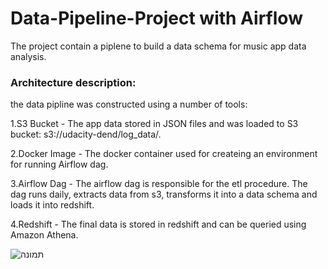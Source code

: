 # Data-Pipeline-Project with Airflow
 The project contain a piplene  to build a data schema for music app data analysis.
 
 ### Architecture description: 
 the data pipline was constructed using a number of tools: 
 
   1.S3 Bucket - The app data stored in JSON files and was loaded to S3 bucket: s3://udacity-dend/log_data/.
   
   2.Docker Image - The docker container used for createing an environment for running Airflow dag.
  
   3.Airflow Dag - The airflow dag is responsible for the etl procedure. The dag runs daily, extracts data from s3, transforms it into a data schema and loads it into redshift.
   
   4.Redshift - The final data is stored in redshift and can be queried using Amazon Athena.


  
  
![תמונה](https://user-images.githubusercontent.com/57598804/116536602-d0e02c80-a8ed-11eb-85e6-d26d1cb87c45.JPG)

  
 
 
 
  
  


